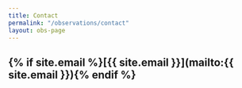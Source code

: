 ```yaml
---
title: Contact
permalink: "/observations/contact"
layout: obs-page
---
```


## {% if site.email %}[{{ site.email }}](mailto:{{ site.email }}){% endif %}
